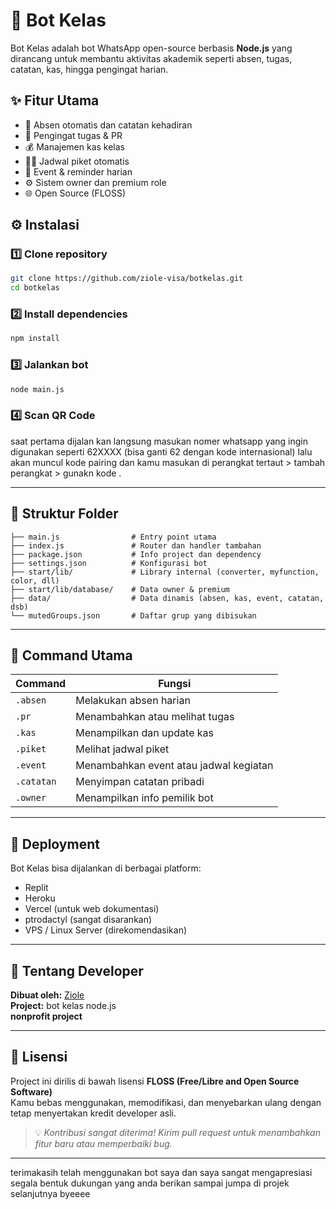 # 🤖 Bot Kelas

Bot Kelas adalah bot WhatsApp open-source berbasis **Node.js** yang dirancang untuk membantu aktivitas akademik seperti absen, tugas, catatan, kas, hingga pengingat harian.

## ✨ Fitur Utama
- 📅 Absen otomatis dan catatan kehadiran
- 📝 Pengingat tugas & PR
- 💰 Manajemen kas kelas
- 🧑‍🏫 Jadwal piket otomatis
- 🧩 Event & reminder harian
- ⚙️ Sistem owner dan premium role
- 🌐 Open Source (FLOSS)

## ⚙️ Instalasi

### 1️⃣ Clone repository
```bash
git clone https://github.com/ziole-visa/botkelas.git
cd botkelas
```

### 2️⃣ Install dependencies
```bash
npm install
```

### 3️⃣ Jalankan bot
```bash
node main.js
```

### 4️⃣ Scan QR Code
saat pertama dijalan kan langsung masukan nomer whatsapp yang ingin digunakan seperti 62XXXX (bisa ganti 62 dengan kode internasional) lalu akan muncul kode pairing dan kamu masukan di perangkat tertaut > tambah perangkat > gunakn kode .

---

## 📁 Struktur Folder

```plaintext
├── main.js                # Entry point utama
├── index.js               # Router dan handler tambahan
├── package.json           # Info project dan dependency
├── settings.json          # Konfigurasi bot
├── start/lib/             # Library internal (converter, myfunction, color, dll)
├── start/lib/database/    # Data owner & premium
├── data/                  # Data dinamis (absen, kas, event, catatan, dsb)
└── mutedGroups.json       # Daftar grup yang dibisukan
```
---

## 🧩 Command Utama

| Command | Fungsi |
|----------|--------|
| `.absen` | Melakukan absen harian |
| `.pr` | Menambahkan atau melihat tugas |
| `.kas` | Menampilkan dan update kas |
| `.piket` | Melihat jadwal piket |
| `.event` | Menambahkan event atau jadwal kegiatan |
| `.catatan` | Menyimpan catatan pribadi |
| `.owner` | Menampilkan info pemilik bot |

---

## 🚀 Deployment

Bot Kelas bisa dijalankan di berbagai platform:
- Replit
- Heroku
- Vercel (untuk web dokumentasi)
- ptrodactyl (sangat disarankan)
- VPS / Linux Server (direkomendasikan)

---

## 🧠 Tentang Developer

**Dibuat oleh:** [Ziole](https://github.com/ziole-visa)  
**Project:** bot kelas node.js  
**nonprofit project** 

---

## 📜 Lisensi

Project ini dirilis di bawah lisensi **FLOSS (Free/Libre and Open Source Software)**  
Kamu bebas menggunakan, memodifikasi, dan menyebarkan ulang dengan tetap menyertakan kredit developer asli.

> 💡 *Kontribusi sangat diterima! Kirim pull request untuk menambahkan fitur baru atau memperbaiki bug.*

---

terimakasih telah menggunakan bot saya dan saya sangat mengapresiasi segala bentuk dukungan yang anda berikan 
sampai jumpa di projek selanjutnya byeeee
